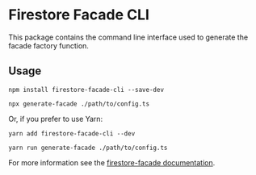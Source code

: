 # Firestore Facade CLI

This package contains the command line interface used to generate the facade
factory function.

## Usage

`npm install firestore-facade-cli --save-dev`

`npx generate-facade ./path/to/config.ts`

Or, if you prefer to use Yarn:

`yarn add firestore-facade-cli --dev`

`yarn run generate-facade ./path/to/config.ts`

For more information see the [firestore-facade documentation](../facade/README.md).

